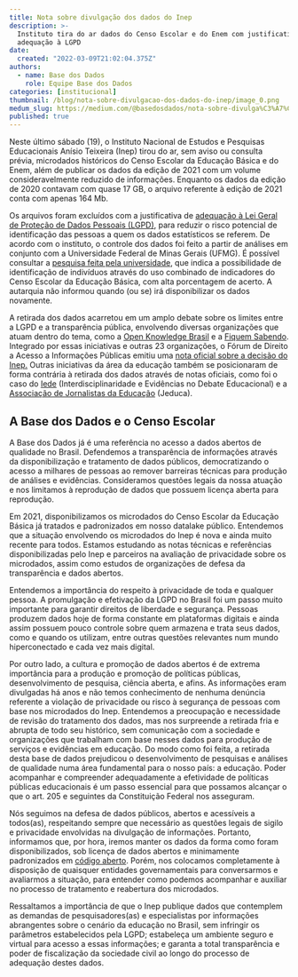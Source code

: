 ```yaml
---
title: Nota sobre divulgação dos dados do Inep
description: >-
  Instituto tira do ar dados do Censo Escolar e do Enem com justificativa de
  adequação à LGPD
date:
  created: "2022-03-09T21:02:04.375Z"
authors:
  - name: Base dos Dados
    role: Equipe Base dos Dados
categories: [institucional]
thumbnail: /blog/nota-sobre-divulgacao-dos-dados-do-inep/image_0.png
medum_slug: https://medium.com/@basedosdados/nota-sobre-divulga%C3%A7%C3%A3o-dos-dados-do-inep-9168291dbca0
published: true
---
```


Neste último sábado (19), o Instituto Nacional de Estudos e Pesquisas Educacionais Anísio Teixeira (Inep) tirou do ar, sem aviso ou consulta prévia, microdados históricos do Censo Escolar da Educação Básica e do Enem, além de publicar os dados da edição de 2021 com um volume consideravelmente reduzido de informações. Enquanto os dados da edição de 2020 contavam com quase 17 GB, o arquivo referente à edição de 2021 conta com apenas 164 Mb.

Os arquivos foram excluídos com a justificativa de [adequação à Lei Geral de Proteção de Dados Pessoais (LGPD)](https://www.gov.br/inep/pt-br/assuntos/noticias/institucional/nota-de-esclarecimento-divulgacao-dos-microdados), para reduzir o risco potencial de identificação das pessoas a quem os dados estatísticos se referem. De acordo com o instituto, o controle dos dados foi feito a partir de análises em conjunto com a Universidade Federal de Minas Gerais (UFMG). É possível consultar a [pesquisa feita pela universidade](https://download.inep.gov.br/microdados/TED_8750-UFMG.pdf), que indica a possibilidade de identificação de indivíduos através do uso combinado de indicadores do Censo Escolar da Educação Básica, com alta porcentagem de acerto. A autarquia não informou quando (ou se) irá disponibilizar os dados novamente.

A retirada dos dados acarretou em um amplo debate sobre os limites entre a LGPD e a transparência pública, envolvendo diversas organizações que atuam dentro do tema, como a [Open Knowledge Brasil](https://ok.org.br/noticia/nota-alerta-para-uso-equivocado-da-lgpd-pelo-inep-ao-suprimir-microdados/) e a [Fiquem Sabendo](https://fiquemsabendo.com.br/). Integrado por essas iniciativas e outras 23 organizações, o Fórum de Direito a Acesso a Informações Públicas emitiu uma [nota oficial sobre a decisão do Inep.](http://informacaopublica.org.br/?p=4315) Outras iniciativas da área da educação também se posicionaram de forma contrária à retirada dos dados através de notas oficiais, como foi o caso do [Iede](https://www.portaliede.com.br/nova-forma-de-divulgar-dados-do-enem-e-do-censo-escolar-pelo-inep-contraria-interesse-publico-e-inviabiliza-diversas-pesquisas/) (Interdisciplinaridade e Evidências no Debate Educacional) e a [Associação de Jornalistas da Educação](https://jeduca.org.br/noticia/nota-sobre-a-retirada-de-microdados-do-site-do-inep) (Jeduca).

## A Base dos Dados e o Censo Escolar

A Base dos Dados já é uma referência no acesso a dados abertos de qualidade no Brasil. Defendemos a transparência de informações através da disponibilização e tratamento de dados públicos, democratizando o acesso a milhares de pessoas ao remover barreiras técnicas para produção de análises e evidências. Consideramos questões legais da nossa atuação e nos limitamos à reprodução de dados que possuem licença aberta para reprodução.

Em 2021, disponibilizamos os microdados do Censo Escolar da Educação Básica já tratados e padronizados em nosso datalake público. Entendemos que a situação envolvendo os microdados do Inep é nova e ainda muito recente para todos. Estamos estudando as notas técnicas e referências disponibilizadas pelo Inep e parceiros na avaliação de privacidade sobre os microdados, assim como estudos de organizações de defesa da transparência e dados abertos.

Entendemos a importância do respeito à privacidade de toda e qualquer pessoa. A promulgação e efetivação da LGPD no Brasil foi um passo muito importante para garantir direitos de liberdade e segurança. Pessoas produzem dados hoje de forma constante em plataformas digitais e ainda assim possuem pouco controle sobre quem armazena e trata seus dados, como e quando os utilizam, entre outras questões relevantes num mundo hiperconectado e cada vez mais digital.

Por outro lado, a cultura e promoção de dados abertos é de extrema importância para a produção e promoção de políticas públicas, desenvolvimento de pesquisa, ciência aberta, e afins. As informações eram divulgadas há anos e não temos conhecimento de nenhuma denúncia referente a violação de privacidade ou risco à segurança de pessoas com base nos microdados do Inep. Entendemos a preocupação e necessidade de revisão do tratamento dos dados, mas nos surpreende a retirada fria e abrupta de todo seu histórico, sem comunicação com a sociedade e organizações que trabalham com base nesses dados para produção de serviços e evidências em educação. Do modo como foi feita, a retirada desta base de dados prejudicou o desenvolvimento de pesquisas e análises de qualidade numa área fundamental para o nosso país: a educação. Poder acompanhar e compreender adequadamente a efetividade de políticas públicas educacionais é um passo essencial para que possamos alcançar o que o art. 205 e seguintes da Constituição Federal nos asseguram.

Nós seguimos na defesa de dados públicos, abertos e acessíveis a todos(as), respeitando sempre que necessário as questões legais de sigilo e privacidade envolvidas na divulgação de informações. Portanto, informamos que, por hora, iremos manter os dados da forma como foram disponibilizados, sob licença de dados abertos e minimamente padronizados em [código aberto](https://github.com/basedosdados/mais/tree/master/bases). Porém, nos colocamos completamente à disposição de quaisquer entidades governamentais para conversarmos e avaliarmos a situação, para entender como podemos acompanhar e auxiliar no processo de tratamento e reabertura dos microdados.

Ressaltamos a importância de que o Inep publique dados que contemplem as demandas de pesquisadores(as) e especialistas por informações abrangentes sobre o cenário da educação no Brasil, sem infringir os parâmetros estabelecidos pela LGPD; estabeleça um ambiente seguro e virtual para acesso a essas informações; e garanta a total transparência e poder de fiscalização da sociedade civil ao longo do processo de adequação destes dados.
